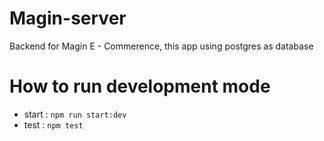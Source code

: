 # Magin-server

Backend for Magin E - Commerence, this app using postgres as database

# How to run development mode

- start : `npm run start:dev`
- test : `npm test`
